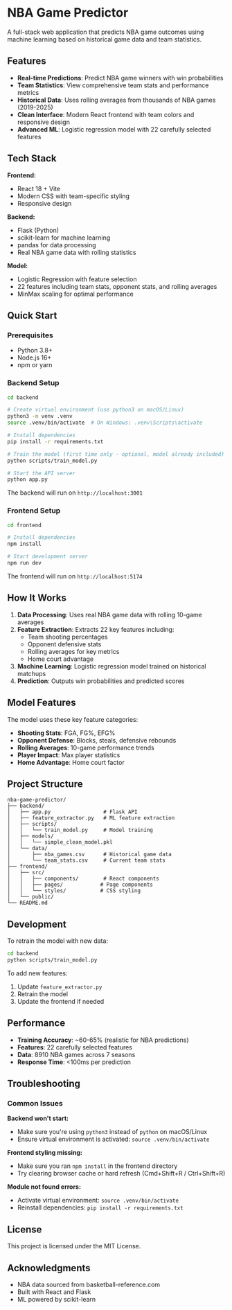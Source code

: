 # NBA Game Predictor

A full-stack web application that predicts NBA game outcomes using machine learning based on historical game data and team statistics.

## Features

- **Real-time Predictions**: Predict NBA game winners with win probabilities
- **Team Statistics**: View comprehensive team stats and performance metrics
- **Historical Data**: Uses rolling averages from thousands of NBA games (2019-2025)
- **Clean Interface**: Modern React frontend with team colors and responsive design
- **Advanced ML**: Logistic regression model with 22 carefully selected features

## Tech Stack

**Frontend:**
- React 18 + Vite
- Modern CSS with team-specific styling
- Responsive design

**Backend:**
- Flask (Python)
- scikit-learn for machine learning
- pandas for data processing
- Real NBA game data with rolling statistics

**Model:**
- Logistic Regression with feature selection
- 22 features including team stats, opponent stats, and rolling averages
- MinMax scaling for optimal performance

## Quick Start

### Prerequisites
- Python 3.8+
- Node.js 16+
- npm or yarn

### Backend Setup

```bash
cd backend

# Create virtual environment (use python3 on macOS/Linux)
python3 -m venv .venv
source .venv/bin/activate  # On Windows: .venv\Scripts\activate

# Install dependencies
pip install -r requirements.txt

# Train the model (first time only - optional, model already included)
python scripts/train_model.py

# Start the API server
python app.py
```

The backend will run on `http://localhost:3001`

### Frontend Setup

```bash
cd frontend

# Install dependencies
npm install

# Start development server
npm run dev
```

The frontend will run on `http://localhost:5174`

## How It Works

1. **Data Processing**: Uses real NBA game data with rolling 10-game averages
2. **Feature Extraction**: Extracts 22 key features including:
   - Team shooting percentages
   - Opponent defensive stats
   - Rolling averages for key metrics
   - Home court advantage
3. **Machine Learning**: Logistic regression model trained on historical matchups
4. **Prediction**: Outputs win probabilities and predicted scores

## Model Features

The model uses these key feature categories:
- **Shooting Stats**: FGA, FG%, EFG%
- **Opponent Defense**: Blocks, steals, defensive rebounds
- **Rolling Averages**: 10-game performance trends
- **Player Impact**: Max player statistics
- **Home Advantage**: Home court factor

## Project Structure

```
nba-game-predictor/
├── backend/
│   ├── app.py                 # Flask API
│   ├── feature_extractor.py   # ML feature extraction
│   ├── scripts/
│   │   └── train_model.py     # Model training
│   ├── models/
│   │   └── simple_clean_model.pkl
│   └── data/
│       ├── nba_games.csv      # Historical game data
│       └── team_stats.csv     # Current team stats
├── frontend/
│   ├── src/
│   │   ├── components/        # React components
│   │   ├── pages/            # Page components
│   │   └── styles/           # CSS styling
│   └── public/
└── README.md
```

## Development

To retrain the model with new data:

```bash
cd backend
python scripts/train_model.py
```

To add new features:
1. Update `feature_extractor.py`
2. Retrain the model
3. Update the frontend if needed

## Performance

- **Training Accuracy**: ~60-65% (realistic for NBA predictions)
- **Features**: 22 carefully selected features
- **Data**: 8910 NBA games across 7 seasons
- **Response Time**: <100ms per prediction

## Troubleshooting

### Common Issues

**Backend won't start:**
- Make sure you're using `python3` instead of `python` on macOS/Linux
- Ensure virtual environment is activated: `source .venv/bin/activate`

**Frontend styling missing:**
- Make sure you ran `npm install` in the frontend directory
- Try clearing browser cache or hard refresh (Cmd+Shift+R / Ctrl+Shift+R)

**Module not found errors:**
- Activate virtual environment: `source .venv/bin/activate` 
- Reinstall dependencies: `pip install -r requirements.txt`

## License

This project is licensed under the MIT License.

## Acknowledgments

- NBA data sourced from basketball-reference.com
- Built with React and Flask
- ML powered by scikit-learn
